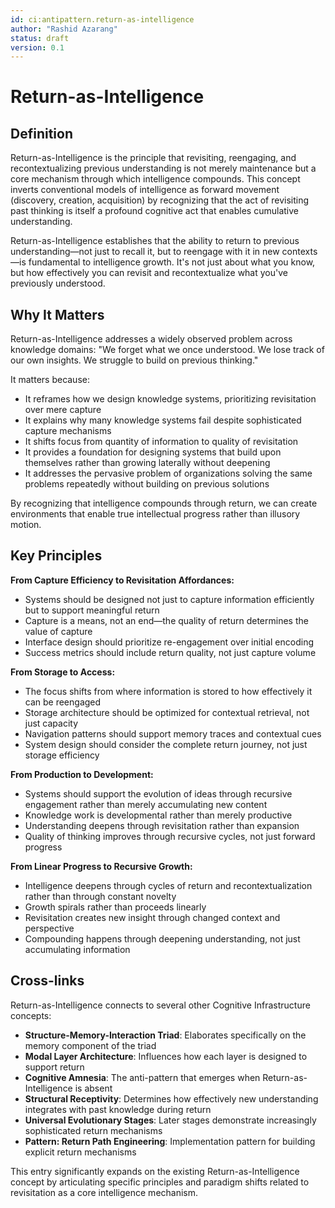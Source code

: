 ```yaml
---
id: ci:antipattern.return-as-intelligence
author: "Rashid Azarang"
status: draft
version: 0.1
---
```


<!-- Migration Status: Complete -->

# Return-as-Intelligence

## Definition

Return-as-Intelligence is the principle that revisiting, reengaging, and recontextualizing previous understanding is not merely maintenance but a core mechanism through which intelligence compounds. This concept inverts conventional models of intelligence as forward movement (discovery, creation, acquisition) by recognizing that the act of revisiting past thinking is itself a profound cognitive act that enables cumulative understanding.

Return-as-Intelligence establishes that the ability to return to previous understanding—not just to recall it, but to reengage with it in new contexts—is fundamental to intelligence growth. It's not just about what you know, but how effectively you can revisit and recontextualize what you've previously understood.

## Why It Matters

Return-as-Intelligence addresses a widely observed problem across knowledge domains: "We forget what we once understood. We lose track of our own insights. We struggle to build on previous thinking."

It matters because:

- It reframes how we design knowledge systems, prioritizing revisitation over mere capture
- It explains why many knowledge systems fail despite sophisticated capture mechanisms
- It shifts focus from quantity of information to quality of revisitation
- It provides a foundation for designing systems that build upon themselves rather than growing laterally without deepening
- It addresses the pervasive problem of organizations solving the same problems repeatedly without building on previous solutions

By recognizing that intelligence compounds through return, we can create environments that enable true intellectual progress rather than illusory motion.

## Key Principles

**From Capture Efficiency to Revisitation Affordances:**
- Systems should be designed not just to capture information efficiently but to support meaningful return
- Capture is a means, not an end—the quality of return determines the value of capture
- Interface design should prioritize re-engagement over initial encoding
- Success metrics should include return quality, not just capture volume

**From Storage to Access:**
- The focus shifts from where information is stored to how effectively it can be reengaged
- Storage architecture should be optimized for contextual retrieval, not just capacity
- Navigation patterns should support memory traces and contextual cues
- System design should consider the complete return journey, not just storage efficiency

**From Production to Development:**
- Systems should support the evolution of ideas through recursive engagement rather than merely accumulating new content
- Knowledge work is developmental rather than merely productive
- Understanding deepens through revisitation rather than expansion
- Quality of thinking improves through recursive cycles, not just forward progress

**From Linear Progress to Recursive Growth:**
- Intelligence deepens through cycles of return and recontextualization rather than through constant novelty
- Growth spirals rather than proceeds linearly
- Revisitation creates new insight through changed context and perspective
- Compounding happens through deepening understanding, not just accumulating information

## Cross-links

Return-as-Intelligence connects to several other Cognitive Infrastructure concepts:

- **Structure-Memory-Interaction Triad**: Elaborates specifically on the memory component of the triad
- **Modal Layer Architecture**: Influences how each layer is designed to support return
- **Cognitive Amnesia**: The anti-pattern that emerges when Return-as-Intelligence is absent
- **Structural Receptivity**: Determines how effectively new understanding integrates with past knowledge during return
- **Universal Evolutionary Stages**: Later stages demonstrate increasingly sophisticated return mechanisms
- **Pattern: Return Path Engineering**: Implementation pattern for building explicit return mechanisms

This entry significantly expands on the existing Return-as-Intelligence concept by articulating specific principles and paradigm shifts related to revisitation as a core intelligence mechanism.